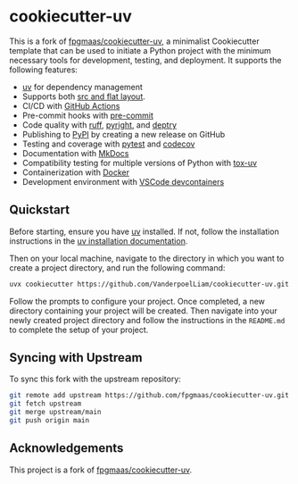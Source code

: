 # cookiecutter-uv

This is a fork of [fpgmaas/cookiecutter-uv](https://github.com/fpgmaas/cookiecutter-uv.git), a minimalist Cookiecutter template that can be used to initiate a Python project with the minimum necessary tools for development, testing, and deployment. It supports the following features:

- [uv](https://docs.astral.sh/uv/) for dependency management
- Supports both [src and flat layout](https://packaging.python.org/en/latest/discussions/src-layout-vs-flat-layout/).
- CI/CD with [GitHub Actions](https://github.com/features/actions)
- Pre-commit hooks with [pre-commit](https://pre-commit.com/)
- Code quality with [ruff](https://github.com/charliermarsh/ruff), [pyright](https://microsoft.github.io/pyright/), and [deptry](https://github.com/fpgmaas/deptry/)
- Publishing to [PyPI](https://pypi.org) by creating a new release on GitHub
- Testing and coverage with [pytest](https://docs.pytest.org/en/7.1.x/) and [codecov](https://about.codecov.io/)
- Documentation with [MkDocs](https://www.mkdocs.org/)
- Compatibility testing for multiple versions of Python with [tox-uv](https://github.com/tox-dev/tox-uv)
- Containerization with [Docker](https://www.docker.com/)
- Development environment with [VSCode devcontainers](https://code.visualstudio.com/docs/devcontainers/containers)

## Quickstart

Before starting, ensure you have [uv](https://docs.astral.sh/uv/) installed. If not, follow the installation instructions in the [uv installation documentation](https://docs.astral.sh/uv/getting-started/installation/).

Then on your local machine, navigate to the directory in which you want to create a project directory, and run the following command:

```bash
uvx cookiecutter https://github.com/VanderpoelLiam/cookiecutter-uv.git
```

Follow the prompts to configure your project. Once completed, a new directory containing your project will be created. Then navigate into your newly created project directory and follow the instructions in the `README.md` to complete the setup of your project.

## Syncing with Upstream

To sync this fork with the upstream repository:

```bash
git remote add upstream https://github.com/fpgmaas/cookiecutter-uv.git
git fetch upstream
git merge upstream/main
git push origin main
```

## Acknowledgements

This project is a fork of [fpgmaas/cookiecutter-uv](https://github.com/fpgmaas/cookiecutter-uv.git).
